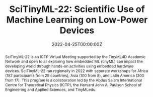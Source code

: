 ---
type: "courses"
title: "SciTinyML-22: Scientific Use of Machine Learning on Low-Power Devices"
title2: "A [TinyMLedu](https://tinymledu.org) Workshop"
position: "Co-Organizer"
semesters: "Spring/Summer 2022"
# Code used for list order
semesterCode: "22.2"
date: "2022-04-25T00:00:00Z"
subtype: "workshop" # semester, MOOC, workshop, other

# Course Overiew Abstract.
abstract: SciTinyML-22 is an ICTP Virtual Meeting supported by the TinyML4D Academic Network and open to all exploring how embedded ML (tinyML) can impact the developing world through hands-on activities using embedded hardware devices. SciTinyML-22 ran regionally in 2022 with seperate workshops for Africa (187 participants from 29 countries), Asia (100 from 8), and Latin America (200 from 17). This program is a collaboration led by the Abdus Salam International Centre for Theoretical Physics (ICTP), the Harvard John A. Paulson School of Engineering and Applied Sciences, and TinyMLedu.

abstract2: TinyML is a subfield of Machine Learning focused on developing models that can be executed on small, realtime, low-power, and low-cost embedded devices. This allows for new scientific applications to be developed at an extremely low cost and at large scale. The TinyML process starts with collecting data from IoT devices, then training the collected dataset to extract knowledge patterns; these patterns are then packaged into a TinyML model that considers the target microprocessor’s limited resources such as memory and processing power. The resulting model is then deployed on embedded devices where it is used to evaluate new sensor data in real-time. Typically, power requirements are in the mW range and below which enables a variety of use-cases targeting battery operated devices. TinyML represents a collaborative effort between the embedded power systems and Machine Learning communities, which traditionally have operated independently.

abstract3: Workshop topics include an intorduction to (tiny)ML concepts, getting started with the TinyML training kit, examples of TinyML applications, and scientific applications of ML.

# Summary. An optional shortened abstract.
summary: SciTinyML-22 was a, five day, hands-on, virtual workshop exploring how embedded ML (tinyML) can impact the developing world through hands-on activities using embedded hardware devices. SciTinyML-22 was run regionally with seperate workshops for Africa (187 participants from 29 countries), Asia, and Latin America. This program was a collaboration led by the Abdus Salam International Centre for Theoretical Physics (ICTP), the Harvard John A. Paulson School of Engineering and Applied Sciences, and TinyMLedu.

# Roles in the course
roles:
- Co-desgined each of the workshop and lead coordination with partner organizations
- Co-designed and gave lectures
- Lead breakout room discussions
- Built the website

# Awards
#awards:
#- TBD

tags:
- TinyML
- STEM Education
- Artificial Intelligence

featured: false
outreach: true
projects: [TinyMLedu,OpenSTEM]

links:
- name: Website
  url: https://tinymledu.org/SciTinyML-22
- name: "Africa: My 1st Session Slides" #Convolutions for Hands-on Computer Vision Slides"
  url: https://tinymledu.org/SciTinyML-22/assets/slides/Convolutions_for_Hands-on_Computer_Vision.pdf
- name: Video
  url: https://youtu.be/Grf_21CXgo4
- name: "Africa: My 2nd Session Slides" #Data Pre-Processing for Hands-on Keyword Spotting Slides"
  url: https://tinymledu.org/SciTinyML-22/assets/slides/Data_Pre-Processing_for_Hands-on_Keyword_Spotting.pdf
- name: Video
  url: https://youtu.be/inWVs5HMakY

# Featured image -- named `featured.jpg/png` in this folder. 
image:
  caption: ''
  focal_point: ''
  preview_only: false

---